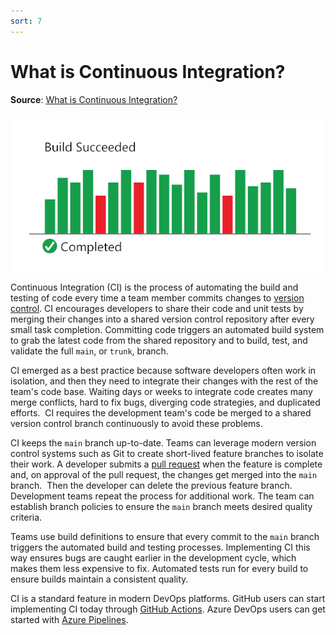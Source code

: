 ```yaml
---
sort: 7
---
```

# What is Continuous Integration?
**Source**: [What is Continuous Integration?](https://docs.microsoft.com/en-us/devops/develop/what-is-continuous-integration)

![Continuous Integration Build sequence showing pass/fail and time](_img/ContinuousIntegration_600x300.png)

Continuous Integration (CI) is the process of automating the build and testing of code every time a team
member commits changes to [version control](https://docs.microsoft.com/en-us/devops/develop/git/what-is-version-control). CI encourages developers to
share their code and unit tests by merging their changes into a shared version control repository after
every small task completion. Committing code triggers an automated build system to grab the latest code
from the shared repository and to build, test, and validate the full `main`, or `trunk`, branch.

CI emerged as a best practice because software developers often work in isolation, and then they need to
integrate their changes with the rest of the team's code base. Waiting days or weeks to integrate code
creates many merge conflicts, hard to fix bugs, diverging code strategies, and duplicated efforts. 
CI requires the development team's code be merged to a shared version control branch continuously to avoid
these problems.

CI keeps the `main` branch up-to-date. Teams can leverage modern version control systems such as Git
to create short-lived feature branches to isolate their work. A developer submits a 
[pull request](https://docs.microsoft.com/en-us/devops/develop/git/git-pull-requests) when the feature is complete and, on approval of the pull request,
the changes get merged into the `main` branch.  Then the developer can delete the previous feature branch.
Development teams repeat the process for additional work. The team can establish branch policies to ensure
the `main` branch meets desired quality criteria.

Teams use build definitions to ensure that every commit to the `main` branch triggers the automated build
and testing processes. Implementing CI this way ensures bugs are caught earlier in the development cycle,
which makes them less expensive to fix. Automated tests run for every build to ensure builds maintain a 
consistent quality.

CI is a standard feature in modern DevOps platforms. GitHub users can start implementing CI today
through [GitHub Actions](https://github.com/features/actions). Azure DevOps users can get started with
[Azure Pipelines](https://azure.microsoft.com/services/devops/pipelines/).